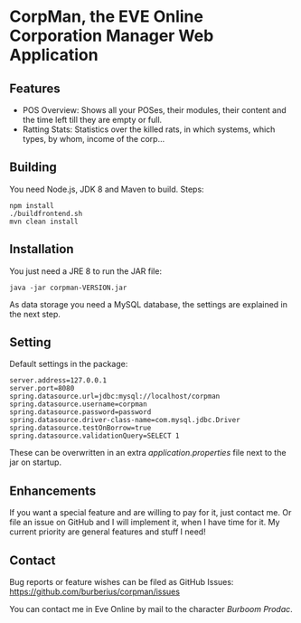 # CorpMan, the EVE Online Corporation Manager Web Application

## Features
- POS Overview: Shows all your POSes, their modules, their content and 
the time left till they are empty or full.   
- Ratting Stats: Statistics over the killed rats, in which systems, which 
  types, by whom, income of the corp...

## Building
You need Node.js, JDK 8 and Maven to build. Steps:

```
npm install
./buildfrontend.sh
mvn clean install
```

## Installation
You just need a JRE 8 to run the JAR file:

```
java -jar corpman-VERSION.jar
```
As data storage you need a MySQL database, the settings are explained in the next step.

## Setting
Default settings in the package:
```
server.address=127.0.0.1
server.port=8080
spring.datasource.url=jdbc:mysql://localhost/corpman
spring.datasource.username=corpman
spring.datasource.password=password
spring.datasource.driver-class-name=com.mysql.jdbc.Driver
spring.datasource.testOnBorrow=true
spring.datasource.validationQuery=SELECT 1
```
These can be overwritten in an extra *application.properties* 
file next to the jar on startup.

## Enhancements
If you want a special feature and are willing to pay for it, just contact me. Or file an
issue on GitHub and I will implement it, when I have time for it.
My current priority are general features and stuff I need!

## Contact
Bug reports or feature wishes can be filed as GitHub Issues:
https://github.com/burberius/corpman/issues

You can contact me in Eve Online by mail to the character *Burboom Prodac*.